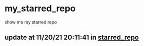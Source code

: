 # my_starred_repo
show me my starred repo

update at 11/20/21 20:11:41 in [starred_repo](./index.html)
---

